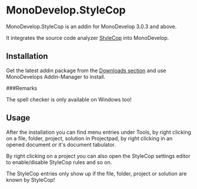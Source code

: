 MonoDevelop.StyleCop
=============

MonoDevelop.StyleCop is an addin for MonoDevelop 3.0.3 and above.

It integrates the source code analyzer [StyleCop](http://stylecop.codeplex.com/) into MonoDevelop.

Installation
-----------

Get the latest addin package from the [Downloads section](https://github.com/DarkCloud14/MonoDevelop.StyleCop/downloads) and use MonoDevelops Addin-Manager to install.

###Remarks

The spell checker is only available on Windows too!

Usage
-----

After the installation you can find menu entries under Tools, by right clicking on a file, folder, project,
solution in Projectpad, by right clicking in an opened document or it's document tabulator.

By right clicking on a project you can also open the StyleCop settings editor to enable/disable StyleCop rules and so on.

The StyleCop entries only show up if the file, folder, project or solution are known by StyleCop!